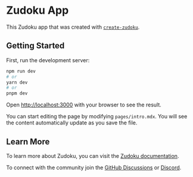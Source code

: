 # Zudoku App

This Zudoku app that was created with [`create-zudoku`](https://zudoku.dev/docs).

## Getting Started

First, run the development server:

```bash
npm run dev
# or
yarn dev
# or
pnpm dev
```

Open [http://localhost:3000](http://localhost:3000) with your browser to see the result.

You can start editing the page by modifying `pages/intro.mdx`. You will see the content
automatically update as you save the file.

## Learn More

To learn more about Zudoku, you can visit the [Zudoku documentation](https://zudoku.dev/docs).

To connect with the community join the
[GitHub Discussions](https://github.com/zuplo/zudoku/discussions) or
[Discord](https://discord.zudoku.dev).
